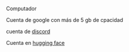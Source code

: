 Computador 

Cuenta de google con más de 5 gb de cpacidad 

cuenta de [discord]()

Cuenta en [hugging face]()
